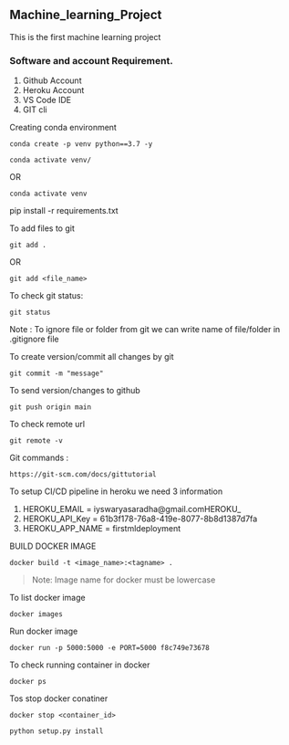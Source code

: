 ## Machine_learning_Project

This is the first machine learning project

### Software and account Requirement. 

1. Github Account
2. Heroku Account
3. VS Code IDE
4. GIT cli

Creating conda environment
```
conda create -p venv python==3.7 -y
```
```
conda activate venv/
```
OR

```
conda activate venv
```

pip install -r requirements.txt

To add files to git 
```
git add .
```

OR

```
git add <file_name>
```
To check git status:
```
git status
```

Note : To ignore file or folder from git we can write name of file/folder in .gitignore file 

To create version/commit all changes by git
```
git commit -m "message"
```

To send version/changes to github

```
git push origin main
```

To check remote url
```
git remote -v
```





Git commands :

```
https://git-scm.com/docs/gittutorial
```

To setup CI/CD pipeline in heroku we need 3 information

1. HEROKU_EMAIL = iyswaryasaradha@gmail.comHEROKU_
2. HEROKU_API_Key = 61b3f178-76a8-419e-8077-8b8d1387d7fa
3. HEROKU_APP_NAME = firstmldeployment

BUILD DOCKER IMAGE
```
docker build -t <image_name>:<tagname> .
```

> Note: Image name for docker must be lowercase

To list docker image
```
docker images
```

Run docker image
```
docker run -p 5000:5000 -e PORT=5000 f8c749e73678
```

To check running container in docker
```
docker ps
```
Tos stop docker conatiner
```
docker stop <container_id>
```

```
python setup.py install
```